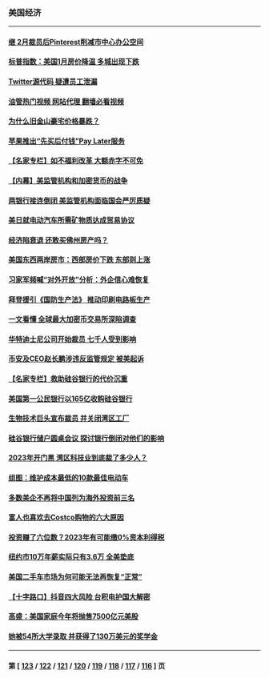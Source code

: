 ### 美国经济
---
#### [继 2月裁员后Pinterest削减市中心办公空间](../../pages/ncid1078158/n13960857.md?03291645) 
#### [标普指数：美国1月房价降温 多城出现下跌](../../pages/ncid1078158/n13960658.md?03291645) 
#### [Twitter源代码 疑遭员工泄漏](../../pages/ncid1078158/n13960680.md?03291645) 
#### [油管热门视频 网站代理 翻墙必看视频](http://138.2.39.72:81/youtube.html?epic-marker?03291645)
#### [为什么旧金山豪宅价格暴跌？](../../pages/ncid1078158/n13960677.md?03291645) 
#### [苹果推出“先买后付钱”Pay Later服务](../../pages/ncid1078158/n13960521.md?03291645) 
#### [【名家专栏】如不福利改革 大额赤字不可免](../../pages/ncid1078158/n13959475.md?03291645) 
#### [【内幕】美监管机构和加密货币的战争](../../pages/ncid1078158/n13960431.md?03291645) 
#### [两银行接连倒闭 美监管机构面临国会严厉质疑](../../pages/ncid1078158/n13960364.md?03291645) 
#### [美日就电动汽车所需矿物质达成贸易协议](../../pages/ncid1078158/n13960216.md?03291645) 
#### [经济陷衰退 还敢买佛州房产吗？](../../pages/ncid1078158/n13960065.md?03291645) 
#### [美国东西两岸房市：西部房价下跌 东部则上涨](../../pages/ncid1078158/n13959888.md?03291645) 
#### [习家军频喊“对外开放”分析：外企信心难恢复](../../pages/ncid1078158/n13959777.md?03291645) 
#### [拜登援引《国防生产法》 推动印刷电路板生产](../../pages/ncid1078158/n13959885.md?03291645) 
#### [一文看懂 全球最大加密币交易所深陷调查](../../pages/ncid1078158/n13959821.md?03291645) 
#### [华特迪士尼公司开始裁员 七千人受到影响](../../pages/ncid1078158/n13959840.md?03291645) 
#### [币安及CEO赵长鹏涉违反监管规定 被美起诉](../../pages/ncid1078158/n13959816.md?03291645) 
#### [【名家专栏】救助硅谷银行的代价沉重](../../pages/ncid1078158/n13958925.md?03291645) 
#### [美国第一公民银行以165亿收购硅谷银行](../../pages/ncid1078158/n13959488.md?03291645) 
#### [生物技术巨头宣布裁员 并关闭湾区工厂](../../pages/ncid1078158/n13959413.md?03291645) 
#### [硅谷银行储户圆桌会议 探讨银行倒闭对他们的影响](../../pages/ncid1078158/n13959388.md?03291645) 
#### [2023年开门黑  湾区科技业到底裁了多少人？](../../pages/ncid1078158/n13959378.md?03291645) 
#### [组图：维护成本最低的10款最佳电动车](../../pages/ncid1078158/n13950426.md?03291645) 
#### [多数美企不再将中国列为海外投资前三名](../../pages/ncid1078158/n13959133.md?03291645) 
#### [富人也喜欢去Costco购物的六大原因](../../pages/ncid1078158/n13957377.md?03291645) 
#### [投资赚了六位数？2023年有可能缴0%资本利得税](../../pages/ncid1078158/n13958572.md?03291645) 
#### [纽约市10万年薪实际只有3.6万 全美垫底](../../pages/ncid1078158/n13958497.md?03291645) 
#### [美国二手车市场为何可能无法再恢复“正常”](../../pages/ncid1078158/n13958533.md?03291645) 
#### [【十字路口】抖音四大风险 台积电护国大解密](../../pages/ncid1078158/n13958340.md?03291645) 
#### [高盛：美国家庭今年将抛售7500亿元美股](../../pages/ncid1078158/n13958271.md?03291645) 
#### [她被54所大学录取 并获得了130万美元的奖学金](../../pages/ncid1078158/n13958078.md?03291645) 

---
#### 第 [ [123](./123.md?03291645) / [122](./122.md?03291645) / [121](./121.md?03291645) / [120](./120.md?03291645) / [119](./119.md?03291645) / [118](./118.md?03291645) / [117](./117.md?03291645) / [116](./116.md?03291645) ] 页
